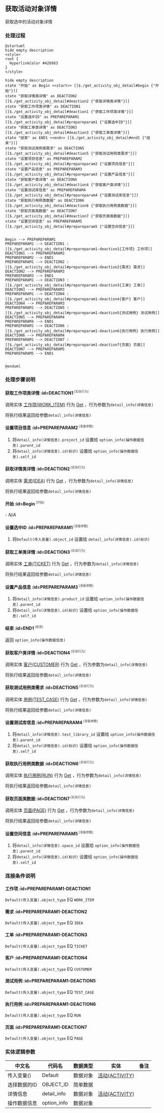 ## 获取活动对象详情 <!-- {docsify-ignore-all} -->

   获取选中的活动对象详情

### 处理过程

```plantuml
@startuml
hide empty description
<style>
root {
  HyperlinkColor #42b983
}
</style>

hide empty description
state "开始" as Begin <<start>> [[$./get_activity_obj_detail#begin {"开始"}]]
state "获取详情类详情" as DEACTION2  [[$./get_activity_obj_detail#deaction2 {"获取详情类详情"}]]
state "获取工作项类详情" as DEACTION1  [[$./get_activity_obj_detail#deaction1 {"获取工作项类详情"}]]
state "设置选中ID" as PREPAREPARAM1  [[$./get_activity_obj_detail#prepareparam1 {"设置选中ID"}]]
state "获取工单类详情" as DEACTION3  [[$./get_activity_obj_detail#deaction3 {"获取工单类详情"}]]
state "结束" as END1 <<end>> [[$./get_activity_obj_detail#end1 {"结束"}]]
state "获取测试用例类需求" as DEACTION5  [[$./get_activity_obj_detail#deaction5 {"获取测试用例类需求"}]]
state "设置项目信息" as PREPAREPARAM2  [[$./get_activity_obj_detail#prepareparam2 {"设置项目信息"}]]
state "设置产品信息" as PREPAREPARAM3  [[$./get_activity_obj_detail#prepareparam3 {"设置产品信息"}]]
state "获取客户类详情" as DEACTION4  [[$./get_activity_obj_detail#deaction4 {"获取客户类详情"}]]
state "设置测试库信息" as PREPAREPARAM4  [[$./get_activity_obj_detail#prepareparam4 {"设置测试库信息"}]]
state "获取执行用例类数据" as DEACTION6  [[$./get_activity_obj_detail#deaction6 {"获取执行用例类数据"}]]
state "获取页面类数据" as DEACTION7  [[$./get_activity_obj_detail#deaction7 {"获取页面类数据"}]]
state "设置空间信息" as PREPAREPARAM5  [[$./get_activity_obj_detail#prepareparam5 {"设置空间信息"}]]


Begin --> PREPAREPARAM1
PREPAREPARAM1 --> DEACTION1 : [[$./get_activity_obj_detail#prepareparam1-deaction1{工作项} 工作项]]
DEACTION1 --> PREPAREPARAM2
PREPAREPARAM2 --> END1
PREPAREPARAM1 --> DEACTION2 : [[$./get_activity_obj_detail#prepareparam1-deaction2{需求} 需求]]
DEACTION2 --> PREPAREPARAM3
PREPAREPARAM3 --> END1
PREPAREPARAM1 --> DEACTION3 : [[$./get_activity_obj_detail#prepareparam1-deaction3{工单} 工单]]
DEACTION3 --> PREPAREPARAM3
PREPAREPARAM1 --> DEACTION4 : [[$./get_activity_obj_detail#prepareparam1-deaction4{客户} 客户]]
DEACTION4 --> PREPAREPARAM3
PREPAREPARAM1 --> DEACTION5 : [[$./get_activity_obj_detail#prepareparam1-deaction5{测试用例} 测试用例]]
DEACTION5 --> PREPAREPARAM4
PREPAREPARAM4 --> END1
PREPAREPARAM1 --> DEACTION6 : [[$./get_activity_obj_detail#prepareparam1-deaction6{执行用例} 执行用例]]
DEACTION6 --> PREPAREPARAM4
PREPAREPARAM1 --> DEACTION7 : [[$./get_activity_obj_detail#prepareparam1-deaction7{页面} 页面]]
DEACTION7 --> PREPAREPARAM5
PREPAREPARAM5 --> END1


@enduml
```


### 处理步骤说明

#### 获取工作项类详情 :id=DEACTION1<sup class="footnote-symbol"> <font color=gray size=1>[实体行为]</font></sup>



调用实体 [工作项(WORK_ITEM)](module/ProjMgmt/work_item.md) 行为 [Get](module/ProjMgmt/work_item#行为) ，行为参数为`detail_info(详情信息)`

将执行结果返回给参数`detail_info(详情信息)`

#### 设置项目信息 :id=PREPAREPARAM2<sup class="footnote-symbol"> <font color=gray size=1>[准备参数]</font></sup>



1. 将`detail_info(详情信息).project_id` 设置给  `option_info(操作数据信息).parent_id`
2. 将`detail_info(详情信息).id(标识)` 设置给  `option_info(操作数据信息).self_id`

#### 获取详情类详情 :id=DEACTION2<sup class="footnote-symbol"> <font color=gray size=1>[实体行为]</font></sup>



调用实体 [需求(IDEA)](module/ProdMgmt/idea.md) 行为 [Get](module/ProdMgmt/idea#行为) ，行为参数为`detail_info(详情信息)`

将执行结果返回给参数`detail_info(详情信息)`

#### 开始 :id=Begin<sup class="footnote-symbol"> <font color=gray size=1>[开始]</font></sup>



*- N/A*
#### 设置选中ID :id=PREPAREPARAM1<sup class="footnote-symbol"> <font color=gray size=1>[准备参数]</font></sup>



1. 将`Default(传入变量).object_id` 设置给  `detail_info(详情信息).id(标识)`

#### 获取工单类详情 :id=DEACTION3<sup class="footnote-symbol"> <font color=gray size=1>[实体行为]</font></sup>



调用实体 [工单(TICKET)](module/ProdMgmt/ticket.md) 行为 [Get](module/ProdMgmt/ticket#行为) ，行为参数为`detail_info(详情信息)`

将执行结果返回给参数`detail_info(详情信息)`

#### 设置产品信息 :id=PREPAREPARAM3<sup class="footnote-symbol"> <font color=gray size=1>[准备参数]</font></sup>



1. 将`detail_info(详情信息).product_id` 设置给  `option_info(操作数据信息).parent_id`
2. 将`detail_info(详情信息).id(标识)` 设置给  `option_info(操作数据信息).self_id`

#### 结束 :id=END1<sup class="footnote-symbol"> <font color=gray size=1>[结束]</font></sup>



返回 `option_info(操作数据信息)`

#### 获取客户类详情 :id=DEACTION4<sup class="footnote-symbol"> <font color=gray size=1>[实体行为]</font></sup>



调用实体 [客户(CUSTOMER)](module/ProdMgmt/customer.md) 行为 [Get](module/ProdMgmt/customer#行为) ，行为参数为`detail_info(详情信息)`

将执行结果返回给参数`detail_info(详情信息)`

#### 获取测试用例类需求 :id=DEACTION5<sup class="footnote-symbol"> <font color=gray size=1>[实体行为]</font></sup>



调用实体 [用例(TEST_CASE)](module/TestMgmt/test_case.md) 行为 [Get](module/TestMgmt/test_case#行为) ，行为参数为`detail_info(详情信息)`

将执行结果返回给参数`detail_info(详情信息)`

#### 设置测试库信息 :id=PREPAREPARAM4<sup class="footnote-symbol"> <font color=gray size=1>[准备参数]</font></sup>



1. 将`detail_info(详情信息).test_library_id` 设置给  `option_info(操作数据信息).parent_id`
2. 将`detail_info(详情信息).id(标识)` 设置给  `option_info(操作数据信息).self_id`

#### 获取执行用例类数据 :id=DEACTION6<sup class="footnote-symbol"> <font color=gray size=1>[实体行为]</font></sup>



调用实体 [执行用例(RUN)](module/TestMgmt/run.md) 行为 [Get](module/TestMgmt/run#行为) ，行为参数为`detail_info(详情信息)`

将执行结果返回给参数`detail_info(详情信息)`

#### 获取页面类数据 :id=DEACTION7<sup class="footnote-symbol"> <font color=gray size=1>[实体行为]</font></sup>



调用实体 [页面(PAGE)](module/Wiki/article_page.md) 行为 [Get](module/Wiki/article_page#行为) ，行为参数为`detail_info(详情信息)`

将执行结果返回给参数`detail_info(详情信息)`

#### 设置空间信息 :id=PREPAREPARAM5<sup class="footnote-symbol"> <font color=gray size=1>[准备参数]</font></sup>



1. 将`detail_info(详情信息).space_id` 设置给  `option_info(操作数据信息).parent_id`
2. 将`detail_info(详情信息).id(标识)` 设置给  `option_info(操作数据信息).self_id`


### 连接条件说明
#### 工作项 :id=PREPAREPARAM1-DEACTION1

`Default(传入变量).object_type` EQ `WORK_ITEM`
#### 需求 :id=PREPAREPARAM1-DEACTION2

`Default(传入变量).object_type` EQ `IDEA`
#### 工单 :id=PREPAREPARAM1-DEACTION3

`Default(传入变量).object_type` EQ `TICKET`
#### 客户 :id=PREPAREPARAM1-DEACTION4

`Default(传入变量).object_type` EQ `CUSTOMER`
#### 测试用例 :id=PREPAREPARAM1-DEACTION5

`Default(传入变量).object_type` EQ `TEST_CASE`
#### 执行用例 :id=PREPAREPARAM1-DEACTION6

`Default(传入变量).object_type` EQ `RUN`
#### 页面 :id=PREPAREPARAM1-DEACTION7

`Default(传入变量).object_type` EQ `PAGE`


### 实体逻辑参数

|    中文名   |    代码名    |  数据类型    |  实体   |备注 |
| --------| --------| -------- | -------- | --------   |
|传入变量(<i class="fa fa-check"/></i>)|Default|数据对象|[活动(ACTIVITY)](module/Base/activity.md)||
|选择数据的ID|OBJECT_ID|简单数据|||
|详情信息|detail_info|数据对象|[活动(ACTIVITY)](module/Base/activity.md)||
|操作数据信息|option_info|数据对象|||
